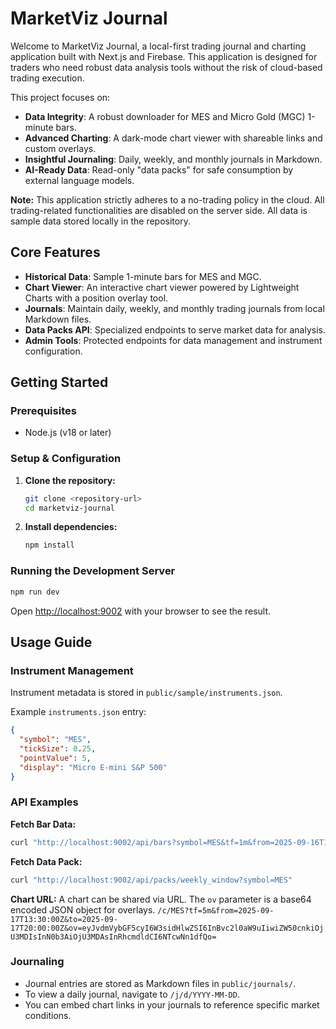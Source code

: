 # MarketViz Journal

Welcome to MarketViz Journal, a local-first trading journal and charting application built with Next.js and Firebase. This application is designed for traders who need robust data analysis tools without the risk of cloud-based trading execution.

This project focuses on:
- **Data Integrity**: A robust downloader for MES and Micro Gold (MGC) 1-minute bars.
- **Advanced Charting**: A dark-mode chart viewer with shareable links and custom overlays.
- **Insightful Journaling**: Daily, weekly, and monthly journals in Markdown.
- **AI-Ready Data**: Read-only "data packs" for safe consumption by external language models.

**Note:** This application strictly adheres to a no-trading policy in the cloud. All trading-related functionalities are disabled on the server side. All data is sample data stored locally in the repository.

## Core Features

- **Historical Data**: Sample 1-minute bars for MES and MGC.
- **Chart Viewer**: An interactive chart viewer powered by Lightweight Charts with a position overlay tool.
- **Journals**: Maintain daily, weekly, and monthly trading journals from local Markdown files.
- **Data Packs API**: Specialized endpoints to serve market data for analysis.
- **Admin Tools**: Protected endpoints for data management and instrument configuration.

## Getting Started

### Prerequisites

- Node.js (v18 or later)

### Setup & Configuration

1.  **Clone the repository:**
    ```bash
    git clone <repository-url>
    cd marketviz-journal
    ```

2.  **Install dependencies:**
    ```bash
    npm install
    ```

### Running the Development Server

```bash
npm run dev
```

Open [http://localhost:9002](http://localhost:9002) with your browser to see the result.

## Usage Guide

### Instrument Management

Instrument metadata is stored in `public/sample/instruments.json`.

Example `instruments.json` entry:
```json
{
  "symbol": "MES",
  "tickSize": 0.25,
  "pointValue": 5,
  "display": "Micro E-mini S&P 500"
}
```

### API Examples

**Fetch Bar Data:**
```bash
curl "http://localhost:9002/api/bars?symbol=MES&tf=1m&from=2025-09-16T13:30:00Z&to=2025-09-16T14:30:00Z"
```

**Fetch Data Pack:**
```bash
curl "http://localhost:9002/api/packs/weekly_window?symbol=MES"
```

**Chart URL:**
A chart can be shared via URL. The `ov` parameter is a base64 encoded JSON object for overlays.
`/c/MES?tf=5m&from=2025-09-17T13:30:00Z&to=2025-09-17T20:00:00Z&ov=eyJvdmVybGF5cyI6W3sidHlwZSI6InBvc2l0aW9uIiwiZW50cnkiOjU3MDIsInN0b3AiOjU3MDAsInRhcmdldCI6NTcwNn1dfQo=`

### Journaling

- Journal entries are stored as Markdown files in `public/journals/`.
- To view a daily journal, navigate to `/j/d/YYYY-MM-DD`.
- You can embed chart links in your journals to reference specific market conditions.
